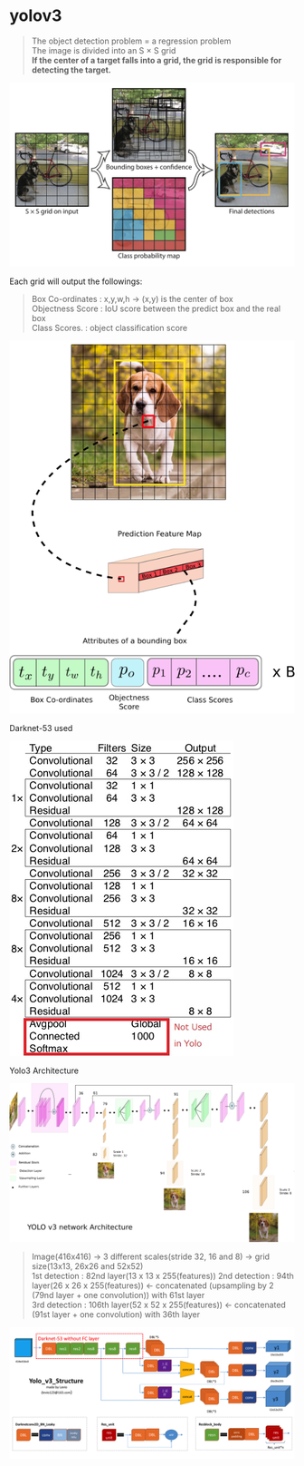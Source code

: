 # yolov3

> The object detection problem = a regression problem  
> The image is divided into an S × S grid  
> **If the center of a target falls into a grid, the grid is responsible for detecting the target.**

![not exist](yolo_grid.jpg)

Each grid will output the followings:  
> Box Co-ordinates : x,y,w,h -> (x,y) is the center of box   
> Objectness Score : IoU score between the predict box and the real box  
> Class Scores.    : object classification score  

![not exist](yolov3-dog.png)

Darknet-53 used

![not exist](darknet-53.jpg)

Yolo3 Architecture

![not exist](yolo_architecture.png)

> Image(416x416) -> 3 different scales(stride 32, 16 and 8) -> grid size(13x13, 26x26 and 52x52)  
> 1st detection : 82nd layer(13 x 13 x 255(features))
> 2nd detection : 94th layer(26 x 26 x 255(features))  <- concatenated (upsampling by 2 (79nd layer + one convolution)) with 61st layer  
> 3rd detection : 106th layer(52 x 52 x 255(features)) <- concatenated (91st layer + one convolution) with 36th layer  

![not exist](yolo_structure.png)
